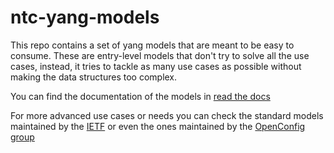 # ntc-yang-models

This repo contains a set of yang models that are meant to be easy to consume. These are entry-level models that don't try to solve all the use cases, instead, it tries to tackle as many use cases as possible without making the data structures too complex.

You can find the documentation of the models in [read the docs](https://ntc-yang-models.readthedocs.io/en/latest/)

For more advanced use cases or needs you can check the standard models maintained by the [IETF](https://github.com/YangModels/yang/tree/master/standard/ietf) or even the ones maintained by the [OpenConfig group](https://github.com/openconfig/public)

